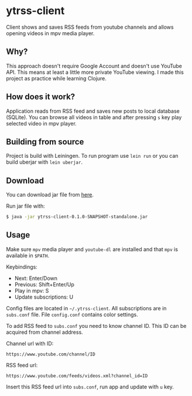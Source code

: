 # ytrss-client

Client shows and saves RSS feeds from youtube channels and allows opening videos in mpv media player.

## Why?
This approach doesn't require Google Account and doesn't use YouTube API. This means at least a little more private YouTube viewing. I made this project as practice while learning Clojure.

## How does it work?
Application reads from RSS feed and saves new posts to local database (SQLite). You can browse all videos in table and after pressing `s` key play selected video in mpv player. 

## Building from source
Project is build with Leiningen.
To run program use `lein run` or you can build uberjar with `lein uberjar`.

## Download
You can download jar file from [here](https://github.com/soukev/ytrss-client/releases/tag/Release).

Run jar file with:

``` sh
$ java -jar ytrss-client-0.1.0-SNAPSHOT-standalone.jar
```

## Usage
Make sure `mpv` media player and `youtube-dl` are installed and that `mpv` is available in `$PATH`.

Keybindings:
 - Next:                    Enter/Down
 - Previous:                Shift+Enter/Up
 - Play in mpv:             S
 - Update subscriptions:    U

Config files are located in `~/.ytrss-client`. All subscriptions are in `subs.conf` file. File `config.conf` contains color settings.

To add RSS feed to `subs.conf` you need to know channel ID. This ID can be acquired from channel address.

Channel url with ID:
```
https://www.youtube.com/channel/ID
```

RSS feed url:
```
https://www.youtube.com/feeds/videos.xml?channel_id=ID
```

Insert this RSS feed url into `subs.conf`, run app and update with `u` key.
